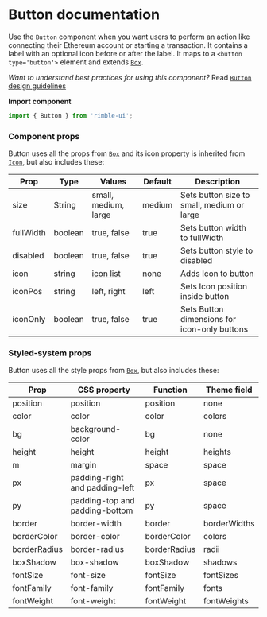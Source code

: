 # Button documentation

Use the `Button` component when you want users to perform an action like connecting their Ethereum account or starting a transaction. It contains a label with an optional icon before or after the label. It maps to a `<button type='button'>` element and extends [`Box`](https://consensys.github.io/rimble-ui/?path=/story/layout--box).

_Want to understand best practices for using this component?_ Read [`Button` design guidelines](https://github.com/ConsenSys/rimble-ui/blob/rc-button-docs/example/src/stories/Button/GUIDELINES.md)

**Import component**

```jsx
import { Button } from 'rimble-ui';
```

<!-- STORY -->

### Component props

Button uses all the props from [`Box`](https://consensys.github.io/rimble-ui/?path=/story/layout--box) and its icon property is inherited from [`Icon`](https://consensys.github.io/rimble-ui/?path=/story/icon--default), but also includes these:

| Prop      | Type    | Values                                                           | Default | Description                                  |
| --------- | ------- | ---------------------------------------------------------------- | ------- | -------------------------------------------- |
| size      | String  | small, medium, large                                             | medium  | Sets button size to small, medium or large   |
| fullWidth | boolean | true, false                                                      | true    | Sets button width to fullWidth               |
| disabled  | boolean | true, false                                                      | true    | Sets button style to disabled                |
| icon      | string  | [icon list](https://github.com/jxnblk/rmdi/blob/master/ICONS.md) | none    | Adds Icon to button                          |
| iconPos   | string  | left, right                                                      | left    | Sets Icon position inside button             |
| iconOnly  | boolean | true, false                                                      | true    | Sets Button dimensions for icon-only buttons |

### Styled-system props

Button uses all the style props from [`Box`](https://consensys.github.io/rimble-ui/?path=/story/layout--box), but also includes these:

| Prop         | CSS property                   | Function     | Theme field  |
| ------------ | ------------------------------ | ------------ | ------------ |
| position     | position                       | position     | none         |
| color        | color                          | color        | colors       |
| bg           | background-color               | bg           | none         |
| height       | height                         | height       | heights      |
| m            | margin                         | space        | space        |
| px           | padding-right and padding-left | px           | space        |
| py           | padding-top and padding-bottom | py           | space        |
| border       | border-width                   | border       | borderWidths |
| borderColor  | border-color                   | borderColor  | colors       |
| borderRadius | border-radius                  | borderRadius | radii        |
| boxShadow    | box-shadow                     | boxShadow    | shadows      |
| fontSize     | font-size                      | fontSize     | fontSizes    |
| fontFamily   | font-family                    | fontFamily   | fonts        |
| fontWeight   | font-weight                    | fontWeight   | fontWeights  |

